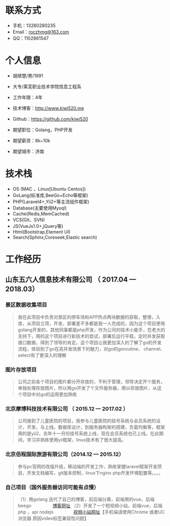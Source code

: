 # 联系方式

- 手机：13260280235
- Email：roczhmg@163.com
- QQ：1102861547


# 个人信息

 - 胡顺慧/男/1991
 - 大专/莱芜职业技术学院信息工程系 
 - 工作年限：4年
 - 技术博客：http://www.kiwi520.me
 - Github：https://github.com/kiwi520 

 - 期望职位：Golang，PHP开发
 - 期望薪资：8k~10k
 - 期望城市：济南

# 技术栈
- OS (MAC 、Linux[Ubuntu Centos])
- GoLang(标准库,BeeGo+Echo等框架)
- PHP(Laravel4+,Yii2+等主流组件框架)
- Database(主要使用Mysql)
- Cache(Redis,MemCached)
- VCS(Git、SVN)
- JS(VueJs1.0+,jQuery等)
- Html(Bootstrap,Element UI)
- Search(Sphinx,Coreseek,Elastic search)

# 工作经历

## 山东五六人信息技术有限公司 （ 2017.04 — 2018.03）

### 景区数据收集项目
   > 我在此项目中负责对景区的停车场和APP热点两块数据的获取，整理，入库，从项目立项，开发，部署差不多都是我一人完成的，因为这个项目使用golang开发的，其他同事都是php开发，作为公司的技术小能手，在老大的支持下，用的这个项目进行新技术的尝试，部署后运行平稳，定时并发获取接口数据，得到了领导的肯定。这个项目让我更加深入的了解了go的开发流程，体验到了go在高并发场景下的魅力，对go的goroutine、 channel、 select有了更深入的理解


### 图片存放项目 
   > 公司之前各个项目的图片都分开存放的，不利于管理，领导决定开个服务，单独处理存放图片，所以用go开发了个文件服务器，用以存放图片，从这个项目中对go的运用更加熟练

  
###  北京摩博科技技术有限公司 （ 2015.12 — 2017.02 ）
   > 公司接到了儿童医院的项目，我参与儿童医院的挂号系统与会员系统的设计，开发，与上线。数据库设计，到服务器构架的搭建，负载均衡等，框架用的是yii2，去年十一月份挂号系统上线，现在会员系统也已上线。在此期间，学习并熟练使用yii框架，linux技术有了很大提高。
### 北京佰程国际旅游有限公司（2014.12 — 2015.12）

   > 参与pc官网的改版升级，移动端的开发工作，熟练掌握laravel框架开发项目，开发文档编写，git版本控制，linux下nginx php开发环境配置等。。。。

### 自己项目（国外服务器访问可能有点慢）
   >（1）用golang 迭代了自己的博客，前后端分离，前端用的vue，后端beego 
                 [博客网址](http://www.kiwi520.me/)
   >（2）开发了一个短视频小站，前端vue，后端php ，api nodejs
                [视频小站网址](http://v.kiwi520.me/)【手机端请使用Chrome 或者UC浏览器 原因video标签兼容性问题】
